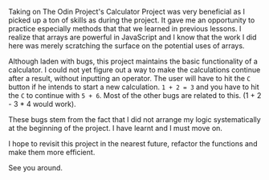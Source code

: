 Taking on The Odin Project's Calculator Project was very beneficial as I picked up a ton of skills as during the project. It gave me an opportunity to practice especially methods that that we learned in previous lessons. I realize that arrays are powerful in JavaScript and I know that the work I did here was merely scratching the surface on the potential uses of arrays.

Although laden with bugs, this project maintains the basic functionality of a calculator. I could not yet figure out a way to make the calculations continue after a result, without inputting an operator. The user will have to hit the `C` button if he intends to start a new calculation. `1 + 2 = 3` and you have to hit the `C` to continue with `5 + 6`. Most of the other bugs are related 
to this. (1 + 2 - 3 * 4 would work).

These bugs stem from the fact that I did not arrange my logic systematically at the beginning of the project. I have learnt and I must move on.

I hope to revisit this project in the nearest future, refactor the functions and make them more efficient.

See you around.